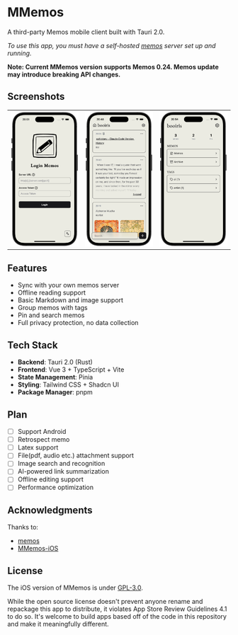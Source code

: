 # MMemos

A third-party Memos mobile client built with Tauri 2.0.

*To use this app, you must have a self-hosted [memos](https://github.com/usememos/memos) server set up and running.*

**Note: Current MMemos version supports Memos 0.24. Memos update may introduce breaking API changes.**

## Screenshots

<table border="0" cellspacing="0" cellpadding="0" style="border: none;">
<tr>
<td style="border: none;"><img src="./assets/login.png" alt="login" width="200"/></td>
<td style="border: none;"><img src="./assets/main.png" alt="main" width="200"/></td>
<td style="border: none;"><img src="./assets/home.png" alt="home" width="200"/></td>
</tr>
</table>

## Features

- Sync with your own memos server
- Offline reading support
- Basic Markdown and image support
- Group memos with tags
- Pin and search memos
- Full privacy protection, no data collection

## Tech Stack

- **Backend**: Tauri 2.0 (Rust)
- **Frontend**: Vue 3 + TypeScript + Vite
- **State Management**: Pinia
- **Styling**: Tailwind CSS + Shadcn UI
- **Package Manager**: pnpm

## Plan

- [ ] Support Android
- [ ] Retrospect memo 
- [ ] Latex support
- [ ] File(pdf, audio etc.) attachment support
- [ ] Image search and recognition
- [ ] AI-powered link summarization
- [ ] Offline editing support
- [ ] Performance optimization

## Acknowledgments

Thanks to:

- [memos](https://github.com/usememos/memos)
- [MMemos-iOS](https://github.com/mudkipme/MoeMemos)

## License

The iOS version of MMemos is under [GPL-3.0](LICENSE).

While the open source license doesn't prevent anyone rename and repackage this app to distribute, it violates App Store Review Guidelines 4.1 to do so. It's welcome to build apps based off of the code in this repository and make it meaningfully different.